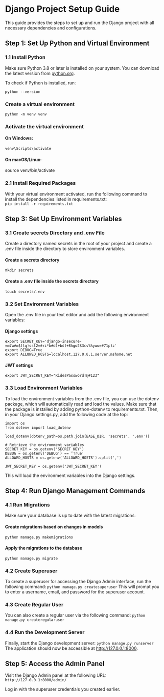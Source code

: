 # Django Project Setup Guide

This guide provides the steps to set up and run the Django project with all necessary dependencies and configurations.

## Step 1: Set Up Python and Virtual Environment

### 1.1 Install Python

Make sure Python 3.8 or later is installed on your system. You can download the latest version from [python.org](https://www.python.org/downloads/).

To check if Python is installed, run:

```
python --version
```

### Create a virtual environment
```python -m venv venv```

### Activate the virtual environment
#### On Windows:
```venv\Scripts\activate```

#### On macOS/Linux:
source venv/bin/activate

### 2.1 Install Required Packages
With your virtual environment activated, run the following command to install the dependencies listed in requirements.txt:
<br>```pip install -r requirements.txt```


## Step 3: Set Up Environment Variables
### 3.1 Create secrets Directory and .env File
Create a directory named secrets in the root of your project and create a .env file inside the directory to store environment variables.

#### Create a secrets directory
```mkdir secrets```

#### Create a .env file inside the secrets directory
```touch secrets/.env```

### 3.2 Set Environment Variables
Open the .env file in your text editor and add the following environment variables:

#### Django settings
```
export SECRET_KEY='django-insecure-=m7w#m$flq)ssl2=#ri*b#d)+bd(+8hgo2$3cv%%ywu=#71p)z'
export DEBUG=True
export ALLOWED_HOSTS=localhost,127.0.0.1,server.mshome.net
```
#### JWT settings
```export JWT_SECRET_KEY="RidesPassword!@#123"```

### 3.3 Load Environment Variables
To load the environment variables from the .env file, you can use the dotenv package, which will automatically read and load the values. Make sure that the package is installed by adding python-dotenv to requirements.txt. Then, in your Django settings.py, add the following code at the top:
```
import os
from dotenv import load_dotenv

load_dotenv(dotenv_path=os.path.join(BASE_DIR, 'secrets', '.env'))

# Retrieve the environment variables
SECRET_KEY = os.getenv('SECRET_KEY')
DEBUG = os.getenv('DEBUG') == 'True'
ALLOWED_HOSTS = os.getenv('ALLOWED_HOSTS').split(',')

JWT_SECRET_KEY = os.getenv('JWT_SECRET_KEY')
```
This will load the environment variables into the Django settings.

## Step 4: Run Django Management Commands
### 4.1 Run Migrations
Make sure your database is up to date with the latest migrations:
#### Create migrations based on changes in models
```python manage.py makemigrations```

#### Apply the migrations to the database
```python manage.py migrate```

### 4.2 Create Superuser
To create a superuser for accessing the Django Admin interface, run the following command:
```python manage.py createsuperuser```
This will prompt you to enter a username, email, and password for the superuser account.

### 4.3 Create Regular User
You can also create a regular user via the following command:
```python manage.py createregularuser```

### 4.4 Run the Development Server
Finally, start the Django development server:
```python manage.py runserver```
The application should now be accessible at http://127.0.0.1:8000.

## Step 5: Access the Admin Panel
Visit the Django Admin panel at the following URL:
```http://127.0.0.1:8000/admin/```

Log in with the superuser credentials you created earlier.
